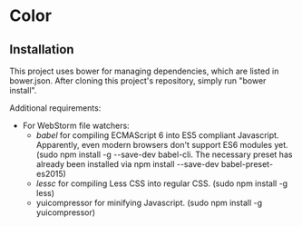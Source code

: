# Color

## Installation

This project uses bower for managing dependencies, which are listed in bower.json. After cloning this project's repository, simply run "bower install".

Additional requirements:
- For WebStorm file watchers:
  - *babel* for compiling ECMAScript 6 into ES5 compliant Javascript. Apparently, even modern browsers don't support ES6 modules yet. (sudo npm install -g --save-dev babel-cli. The necessary preset has already been installed via npm install --save-dev babel-preset-es2015)
  - *lessc* for compiling Less CSS into regular CSS. (sudo npm install -g less)
  - yuicompressor for minifying Javascript. (sudo npm install -g yuicompressor)
